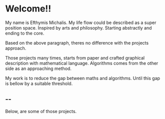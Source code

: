 # Welcome!!

My name is Efthymis Michalis. My life flow could be described as a super position space. Inspired by arts and philosophy. Starting abstractly and ending to the core. 

Based on the above paragraph, theres no difference with the projects approach. 

Those projects many times, starts from paper and crafted graphical description with mathematical language. Algorithms comes from the other side as an approaching method. 

My work is to reduce the gap between maths and algorithms. Until this gap is bellow by a suitable threshold.

--
--

Below, are some of those projects.
